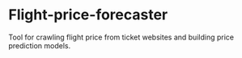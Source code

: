 # Flight-price-forecaster

Tool for crawling flight price from ticket websites and building price prediction models.
